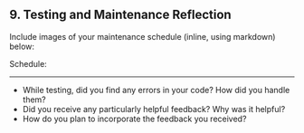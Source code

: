 ## 9. Testing and Maintenance Reflection

Include images of your maintenance schedule (inline, using markdown) below:

Schedule:

***
- While testing, did you find any errors in your code? How did you handle them?
- Did you receive any particularly helpful feedback? Why was it helpful?
- How do you plan to incorporate the feedback you received?
